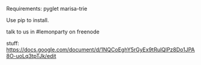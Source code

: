 

Requirements:
pyglet
marisa-trie

Use pip to install.

talk to us in #lemonparty on freenode

stuff: https://docs.google.com/document/d/1NQCoEghY5rGyEx9tRulQlPz8Do1JPA8O-uoLq3tpTJk/edit
